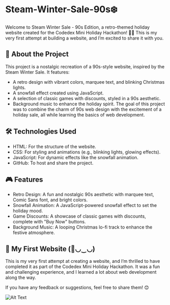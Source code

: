 # Steam-Winter-Sale-90s❄️

Welcome to Steam Winter Sale - 90s Edition, a retro-themed holiday website created for the Codedex Mini Holiday Hackathon! 🎄✨ This is my very first attempt at building a website, and I’m excited to share it with you.

## 🌟 About the Project

This project is a nostalgic recreation of a 90s-style website, inspired by the Steam Winter Sale. It features:
- A retro design with vibrant colors, marquee text, and blinking Christmas lights.
- A snowfall effect created using JavaScript.
- A selection of classic games with discounts, styled in a 90s aesthetic.
- Background music to enhance the holiday spirit.
The goal of this project was to combine the charm of 90s web design with the excitement of a holiday sale, all while learning the basics of web development.

## 🛠️ Technologies Used
- HTML: For the structure of the website.
- CSS: For styling and animations (e.g., blinking lights, glowing effects).
- JavaScript: For dynamic effects like the snowfall animation.
- GitHub: To host and share the project.

## 🎮 Features
- Retro Design: A fun and nostalgic 90s aesthetic with marquee text, Comic Sans font, and bright colors.
- Snowfall Animation: A JavaScript-powered snowfall effect to set the holiday mood.
- Game Discounts: A showcase of classic games with discounts, complete with "Buy Now" buttons.
- Background Music: A looping Christmas lo-fi track to enhance the festive atmosphere.

## 🎉 My First Website (🌸◡‿◡)
This is my very first attempt at creating a website, and I’m thrilled to have completed it as part of the Codedex Mini Holiday Hackathon. It was a fun and challenging experience, and I learned a lot about web development along the way.

If you have any feedback or suggestions, feel free to share them! 😊

![Alt Text](https://media.tenor.com/xxPgBuwmddQAAAAi/cat.gif)
